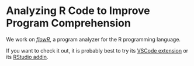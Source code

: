 # Analyzing R Code to Improve Program Comprehension

We work on [_flowR_](https://github.com/flowr-analysis/flowr), a program analyzer for the R programming language.

If you want to check it out, it is probably best to try its [VSCode extension](https://marketplace.visualstudio.com/items?itemName=code-inspect.vscode-flowr) or its [RStudio addin](https://github.com/flowr-analysis/rstudio-addin-flowr).

